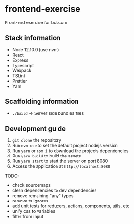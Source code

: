 # frontend-exercise

Front-end exercise for bol.com

## Stack information

- Node 12.10.0 (use nvm)
- React
- Express
- Typescript
- Webpack
- TSLint
- Prettier
- Yarn

## Scaffolding information

- `./build` -> Server side bundles files

## Development guide

1. `git clone` the repository
2. Run `nvm use` to set the default project nodejs version
3. Run `yarn` or `npm i` to download the projects dependencies
4. Run `yarn build` to build the assets
5. Run `yarn start` to start the server on port 8080
6. Access the application at `http://localhost:8080`


TODO:
- check sourcemaps
- clean dependencies to dev dependencies
- remove remaining "any" types
- remove ts ignores
- add unit tests for reducers, actions, components, utils, etc
- unify css to variables
- filter from input
